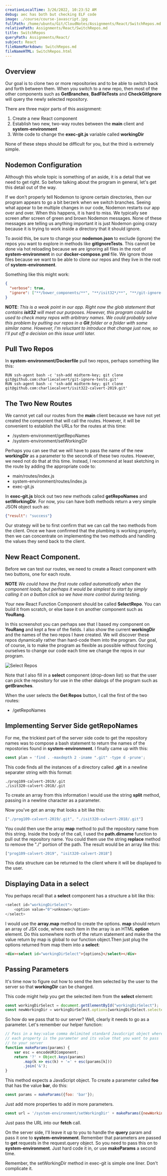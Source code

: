 ```yaml
---
creationLocalTime: 3/26/2022, 10:23:52 AM
debug: aec has both but checking ELF code
image: ./course/course-javascript.jpg
fullPath: /home/ubuntu/Git/CloudNotes/Assignments/React/SwitchRepos.md
relativePath: Assignments/React/SwitchRepos.md
title: SwitchRepos
queryPath: Assignments/React/
subject: React
fileNameMarkdown: SwitchRepos.md
fileNameHTML: SwitchRepos.html
---
```



<!-- toc -->
<!-- tocstop -->

## Overview

Our goal is to clone two or more repositories and to be able to switch back and forth between them. When you switch to a new repo, then most of the other components such as **GetBranches**, **BadFileTests** and **CheckGitIgnore** will query the newly selected repository.

There are three major parts of this assignment:

1. Create a new React component
2. Establish two new, two-way routes between the **main** client and **system-environment**
3. Write code to change the **exec-git.js** variable called **workingDir**

None of these steps should be difficult for you, but the third is extremely simple.

## Nodemon Configuration

Although this whole topic is something of an aside, it is a detail that we need to get right. So before talking about the program in general, let's get this detail out of the way.

If we don't properly tell Nodemon to ignore certain directories, then our program appears to go a bit berzerk when we switch branches. Seeing what appear to be multiple changes in our code, Nodemon restarts our app over and over. When this happens, it is hard to miss. We typically see screen after screen of green and brown Nodemon messages. None of these messages are telling us anything important it is just Nodemon going crazy because it is trying to work inside a directory that it should ignore.

To avoid this, be sure to change your **nodemon.json** to exclude (ignore) the repos you
want to explore in methods like **gitIgnoreTests**. This cannot be done via hot reloading because
we are ignoring all files in the root of **system-environment** in
our **docker-compose.yml** file. We ignore those files
because we want to be able to clone our repos and they live
in the root of **system-environment**.

Something like this might work:

```json
{
  "verbose": true,
  "ignore": ["**/bower_components/**", "**/isit32*/**", "**/git-ignore-tests/**"]
}
```

**NOTE**: _This is a weak point in our app. Right now the glob statement that contains **isit32** will meet our purposes. However, this program could be used to check many repos with arbitrary names. We could probably solve this problem by putting our repos in a **Git** folder or a folder with some similar name. However, I'm reluctant to introduce that change just now, so I'll put off a decision on this issue until later._

## Pull Two Repos

In **system-environment/Dockerfile** pull two repos, perhaps something like this:

```
RUN ssh-agent bash -c 'ssh-add midterm-key; git clone git@github.com:charliecalvert/git-ignore-tests.git'
RUN ssh-agent bash -c 'ssh-add midterm-key; git clone git@github.com:charliecalvert/isit322-calvert-2019.git'
```

## The Two New Routes

We cannot yet call our routes from the **main** client because we have not yet created the component that will call the routes. However, it will be convenient to establish the URLs for the routes at this time:

- /system-environment/getRepoNames
- /system-environment/setWorkingDir

Perhaps you can see that we will have to pass the name of the new **workingDir** as a parameter to the secondk of these two routes. However, we need not do that at this time. Instead, I recommend at least sketching in the route by adding the appropriate code to:

- main/routes/index.js
- system-environment/routes/index.js
- exec-git.js

In **exec-git.js** block out two new methods called **getRepoNames** and **setWorkingDir**. For now, you can have both methods return a very simple JSON object such as:

```json
{"result": "success"}
```

Our strategy will be to first confirm that we can call the two methods from the client. Once we have confirmed that the plumbing is working properly, then we can concentrate on implementing the two methods and handling the values they send back to the client.

## New React Component.

Before we can test our routes, we need to create a React component with two buttons, one for each route.

**NOTE** _We could have the first route called automatically when the component loads, but perhaps it would be simplest to start by simply calling it on a button click so we have more control during testing._

Your new React Function Component should be called **SelectRepo**. You can build it from scratch, or else base it on another component such as **YouRang**.

In this screenshot you can perhaps see that I based my component on **YouRang** and kept a few of the fields. I also show the current **workingDir** and the names of the two repos I have created. We will discover these repos dynamically rather than hard-code them into the program. Our goal, of course, is to make the program as flexible as possible without forcing ourselves to change our code each time we change the repos in our program.

![Select Repos](https://s3.amazonaws.com/bucket01.elvenware.com/images/select-repos-ui.png)

Note that I also fill in a **select** component (drop-down list) so that the user can pick the repository for use in the other dialogs of the program such as **getBranches**.

When the user selects the **Get Repos** button, I call the first of the two routes:

- /getRepoNames

## Implementing Server Side getRepoNames

For me, the trickiest part of the server side code to get the repository names was to compose a bash statement to return the names of the repostories found in **system-environment**. I finally came up with this:

```javascript
const plan = 'find . -maxdepth 2 -iname ".git" -type d -prune';
```

This code finds all the instances of a directory called **.git** in a newline separater string with this format:

    ./prog109-calvert-2019/.git
    ./isit320-calvert-2018/.git

To create an array from this information I would use the string **split** method, passing in a newline character as a parameter.

Now you've got an array that looks a bit like this:

```javascript
["./prog109-calvert-2019/.git", "./isit320-calvert-2018/.git"]
```

You could then use the array **map** method to pull the repository name from this string. Inside the body of the call, I used the **path.dirname** function to pull out the repository name. You could them use the string **replace** method to remove the "./" portion of the path. The result would be an array like this:

```javascript
["prog109-calvert-2019", "isit320-calvert-2018"]
```

This data structure can be returned to the client where it will be displayed to the user.

## Displaying Data in a select

You perhaps recall that a **select** component has a structure a bit like this:

```javascript
<select id="workingDirSelect">
    <option value="0">unknown</option>
</select>
```

I would use the **array.map** method to create the options. **map** should return an array of JSX code, where each item in the array is an HTML **option** element. Do this somewhere north of the return statement and make the the value return by map is global to our function object.Then just plug the options returned from map them into a **select**:

```html
<div><select id="workingDirSelect">{options}</select></div>
```

## Passing Parameters

It's time now to figure out how to send the item selected by the user to the server so that **workingDir** can be changed.

This code might help you get the selected item from the **select** element:

```javascript
const workingDirSelect = document.getElementById("workingDirSelect");
const newWorkingDir = workingDirSelect.options[workingDirSelect.selectedIndex].text;
```

So how do we pass that to our server? Well, clearly it needs to go as a parameter. Let's remember our helper function:

```javascript
// Pass in a key:value comma delimited standard JavaScript object where
// each property is the parameter and its value that you want to pass
// to your server
function makeParams(params) {
    var esc = encodeURIComponent;
    return '?' + Object.keys(params)
        .map(k => esc(k) + '=' + esc(params[k]))
        .join('&');
}
```

This method expects a JavaScript object. To create a parameter called **foo** that has the value **bar**, do this:

```javascript
const params = makeParams({foo: 'bar'});
```

Just add more properties to add in more parameters.

```javascript
const url = '/system-environment/setWorkingDir' + makeParams({newWorkingDir: newWorkingDir});
```

Just pass the URL into our **fetch** call.

On the server side, I'll leave it up to you to handle the **query** param and pass it one to **system-environment**. Remember that parameters are passed to **get** requests in the request.query object. So you need to pass this on to **system-environment**. Just hard code it in, or use **makeParams** a second time.

Remember, the setWorkingDir method in exec-git is simple one liner. Don't complicate it.
